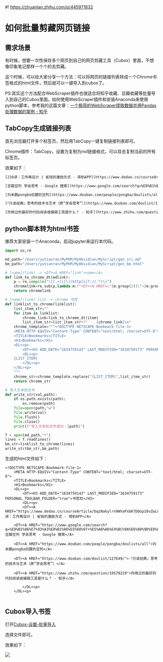#! https://zhuanlan.zhihu.com/p/445971832
# 如何批量剪藏网页链接
## 需求场景 

有时候，想要一次性保存多个网页到自己的网页剪藏工具（Cubox）里面，不想像印象笔记那样一个个的去剪藏。

这个时候，可以给大家分享一个方法：可以将网页的链接列表转成一个Chrome书签格式的html文件，然后就可以一键导入到cubox了。

PS:其实这个方法配合WebScraper插件也很适合将知乎收藏、豆瓣收藏等批量导入到自己的Cubox里面。如何使用WebScraper插件和安装Anaconda来使用python脚本，参考我的这篇文章：[一个极简的WebScraper爬取数据并用Pandas处理数据的案例 - 知乎](https://zhuanlan.zhihu.com/p/423850628)

## TabCopy生成链接列表

首先浏览器打开多个标签页，然后用TabCopy一键复制链接列表即可。

Chrome插件：TabCopy，设置为复制为md链接格式，可以双击复制当前的所有标签页。

效果如下：
```txt
[210讲：工作再设计 | 省钱的激励方式 - 得到APP](https://www.dedao.cn/courseArticle/bqzNakylrn9WVaPxbK7DOop10vZwLG)

[豆瓣豆列 学会思考 - Google 搜索](https://www.google.com/search?q=%E8%B1%86%E7%93%A3%E8%B1%86%E5%88%97+%E5%AD%A6%E4%BC%9A%E6%80%9D%E8%80%83)

[刘未鹏pongba创建的豆列](https://www.douban.com/people/pongba/doulists/all)

[『只读经典』思考的技术与艺术（原“学会思考”）](https://www.douban.com/doulist/127649/)

[你用过的最好的代码阅读或编辑工具是什么？ - 知乎](https://www.zhihu.com/question/19570229)
```

## python脚本转为html书签

推荐大家安装一个Anaconda，启动jupyter来运行本代码。

```python
import os,re

md_path="/Users/yutianran/MyPKM/MyObsidian/MyScript/gen_src.md"
bm_path="/Users/yutianran/MyPKM/MyObsidian/MyScript/gen_bm.html"

# [name](link) -> <DT><A HREF="link">name</A>
def link_to_chrome_dt(mdlink):
    p = re.compile("\[(.+)\]\((http[s]?://.*)\)")
    chromelink=re.sub(p,lambda m:f"<DT><A HREF=\"{m.group(2)}\">{m.group(1)}</A>",mdlink)
    return chromelink

# [name](link) list -> chrome 书签
def linklist_to_chrome(linklist):
    list_item_str=""
    for item in linklist:
        chrome_link=link_to_chrome_dt(item)
        list_item_str=list_item_str+f"    {chrome_link}\n"
    chrome_template="""<!DOCTYPE NETSCAPE-Bookmark-file-1>
    <META HTTP-EQUIV="Content-Type" CONTENT="text/html; charset=UTF-8">
    <TITLE>Bookmarks</TITLE>
    <H1>Bookmarks</H1>
    <DL><p>
        <DT><H3 ADD_DATE="1634759143" LAST_MODIFIED="1634759173" PERSONAL_TOOLBAR_FOLDER="true">书签栏</H3>
        <DL><p>
    {LIST_ITEM}
        </DL><p>
    </DL><p>
    """
    chrome_str=chrome_template.replace("{LIST_ITEM}",list_item_str)
    return chrome_str

# 写入文本到文件
def write_str(val,path):
    if os.path.exists(path):
        os.remove(path)
    file=open(path,"w")
    file.write(val)
    file.flush()
    file.close()
    print(f"写入文本到文件成功：{path}")

f = open(md_path,"r") 
lines = f.readlines()
bm_str=linklist_to_chrome(lines)
write_str(bm_str,bm_path)
```

生成的html文件如下：
```
<!DOCTYPE NETSCAPE-Bookmark-file-1>
    <META HTTP-EQUIV="Content-Type" CONTENT="text/html; charset=UTF-8">
    <TITLE>Bookmarks</TITLE>
    <H1>Bookmarks</H1>
    <DL><p>
        <DT><H3 ADD_DATE="1634759143" LAST_MODIFIED="1634759173" PERSONAL_TOOLBAR_FOLDER="true">书签栏</H3>
        <DL><p>
        <DT><A HREF="https://www.dedao.cn/courseArticle/bqzNakylrn9WVaPxbK7DOop10vZwLG">210讲：工作再设计 | 省钱的激励方式 - 得到APP</A>

    <DT><A HREF="https://www.google.com/search?q=%E8%B1%86%E7%93%A3%E8%B1%86%E5%88%97+%E5%AD%A6%E4%BC%9A%E6%80%9D%E8%80%83">豆瓣豆列 学会思考 - Google 搜索</A>

    <DT><A HREF="https://www.douban.com/people/pongba/doulists/all">刘未鹏pongba创建的豆列</A>

    <DT><A HREF="https://www.douban.com/doulist/127649/">『只读经典』思考的技术与艺术（原“学会思考”）</A>

    <DT><A HREF="https://www.zhihu.com/question/19570229">你用过的最好的代码阅读或编辑工具是什么？ - 知乎</A>

        </DL><p>
    </DL><p>
    
```

## Cubox导入书签

打开[Cubox-设置-批量导入](https://cubox.pro/web/setting/import-export)

选择文件即可。

效果如下：

![](https://yupic.oss-cn-shanghai.aliyuncs.com/202203070825291.png)
